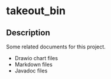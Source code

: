 # takeout_bin

## Description

Some related documents for this project.

- Drawio chart files
- Markdown files
- Javadoc files